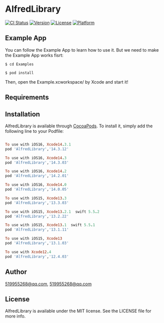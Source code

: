 # AlfredLibrary

[![CI Status](https://img.shields.io/travis/519955268@qq.com/AlfredLibrary.svg?style=flat)](https://travis-ci.org/519955268@qq.com/AlfredLibrary)
[![Version](https://img.shields.io/cocoapods/v/AlfredLibrary.svg?style=flat)](https://cocoapods.org/pods/AlfredLibrary)
[![License](https://img.shields.io/cocoapods/l/AlfredLibrary.svg?style=flat)](https://cocoapods.org/pods/AlfredLibrary)
[![Platform](https://img.shields.io/cocoapods/p/AlfredLibrary.svg?style=flat)](https://cocoapods.org/pods/AlfredLibrary)

## Example App

You can follow the Example App to learn how to use it. But we need to make the Example App works fisrt:
```
$ cd Examples

$ pod install

```
Then, open the Example.xcworkspace/ by Xcode and start it!

## Requirements

## Installation

AlfredLibrary is available through [CocoaPods](https://cocoapods.org). To install
it, simply add the following line to your Podfile:

```ruby

To use with iOS16, Xcode14.3.1
pod 'AlfredLibrary','14.3.12'

To use with iOS16, Xcode14.3
pod 'AlfredLibrary','14.3.03'

To use with iOS16, Xcode14.2
pod 'AlfredLibrary','14.2.01'

To use with iOS16, Xcode14.0
pod 'AlfredLibrary','14.0.05'

To use with iOS15, Xcode13.3
pod 'AlfredLibrary','13.3.03'

To use with iOS15, Xcode13.2.1  swift 5.5.2
pod 'AlfredLibrary','13.2.22'

To use with iOS15, Xcode13.1  swift 5.5.1
pod 'AlfredLibrary','13.1.11'

To use with iOS15, Xcode13
pod 'AlfredLibrary','13.1.03'

To use with Xcode12.4
pod 'AlfredLibrary','12.4.03'

```


## Author

519955268@qq.com, 519955268@qq.com

## License

AlfredLibrary is available under the MIT license. See the LICENSE file for more info.
